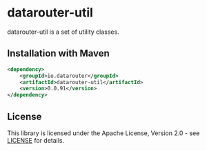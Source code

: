 # datarouter-util

datarouter-util is a set of utility classes.


## Installation with Maven

```xml
<dependency>
	<groupId>io.datarouter</groupId>
	<artifactId>datarouter-util</artifactId>
	<version>0.0.91</version>
</dependency>
```

## License

This library is licensed under the Apache License, Version 2.0 - see [LICENSE](../LICENSE) for details.
